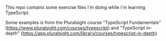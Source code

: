 This repo contains some exercise files i'm doing while i'm learning TypeScript. 

Some examples is from the Pluralsight course "TypeScript Fundamentals" (https://www.pluralsight.com/courses/typescript)
and "TypeScript in-depth" (https://app.pluralsight.com/library/courses/typescript-in-depth)
